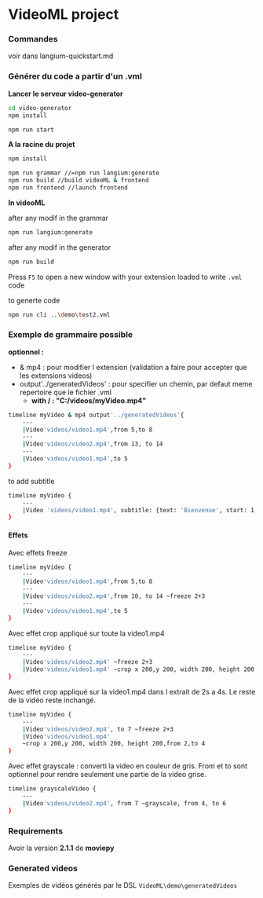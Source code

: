 # VideoML project
### Commandes 
voir dans langium-quickstart.md
### Générer du code a partir d'un .vml

**Lancer le serveur video-generator**
```bash
cd video-generator
npm install

npm run start
```

**A la racine du projet**
```bash
npm install

npm run grammar //=npm run langium:generate
npm run build //build videoML & frontend
npm run frontend //launch frontend
```




**In videoML**

after any modif in the grammar 
```bash
npm run langium:generate
```
 after any modif in the generator
 ```bash
npm run build
 ```
 Press `F5` to open a new window with your extension loaded to write `.vml` code

 to generte code

```bash
npm run cli ..\demo\test2.vml 
```

### Exemple de grammaire possible 
**optionnel :**
- & mp4 : pour modifier l extension (validation a faire pour accepter que les extensions videos)
- output'../generatedVideos' : pour specifier un chemin, par defaut meme repertoire que le fichier .vml
    - **with / : "C:/videos/myVideo.mp4"**

```bash
timeline myVideo & mp4 output'../generatedVideos'{
    ---
    |Video'videos/video1.mp4',from 5,to 8
    ---
    |Video'videos/video2.mp4',from 13, to 14
    ---
    |Video'videos/video1.mp4',to 5
}

```
to add subtitle 
```bash
timeline myVideo {
    ---
    |Video 'videos/video1.mp4', subtitle: {text: 'Bienvenue', start: 1, duration: 5}
}
```

#### Effets

Avec effets freeze

```bash
timeline myVideo {
    ---
    |Video'videos/video1.mp4',from 5,to 8
    ---
    |Video'videos/video2.mp4',from 10, to 14 ~freeze 2+3
    ---
    |Video'videos/video1.mp4',to 5
}
```
Avec effet crop appliqué sur toute la video1.mp4
```bash
timeline myVideo {
    ---
    |Video'videos/video2.mp4' ~freeze 2+3
    |Video'videos/video1.mp4' ~crop x 200,y 200, width 200, height 200
}
```

Avec effet crop appliqué sur la video1.mp4 dans l extrait de 2s a 4s.
Le reste de la vidéo reste inchangé.
```bash
timeline myVideo {
    ---
    |Video'videos/video2.mp4', to 7 ~freeze 2+3
    |Video'videos/video1.mp4' 
    ~crop x 200,y 200, width 200, height 200,from 2,to 4
}
```
Avec effet grayscale : converti la video en couleur de gris. From et to sont optionnel pour rendre seulement une partie de la video grise.
```bash
timeline grayscaleVideo {
    ---
    |Video'videos/video2.mp4', from 7 ~grayscale, from 4, to 6
}
```

### Requirements

Avoir la version **2.1.1** de **moviepy**

### Generated videos

Exemples de vidéos générés par le DSL
`VideoML\demo\generatedVideos`